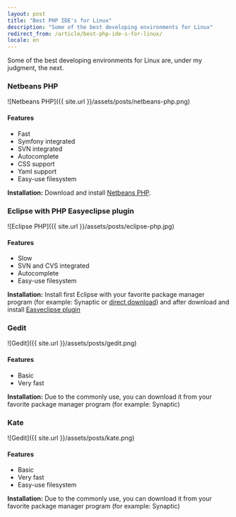 ```yaml
---
layout: post
title: "Best PHP IDE's for Linux"
description: "Some of the best developing environments for Linux"
redirect_from: /article/best-php-ide-s-for-linux/
locale: en
---
```


Some of the best developing environments for Linux are, under my judgment, the next.

### Netbeans PHP

![Netbeans PHP]({{ site.url }}/assets/posts/netbeans-php.png)

#### Features

- Fast
- Symfony integrated
- SVN integrated
- Autocomplete
- CSS support
- Yaml support
- Easy-use filesystem

**Installation:** Download and install [Netbeans PHP](https://netbeans.org/features/php/).

### Eclipse with PHP Easyeclipse plugin

![Eclipse PHP]({{ site.url }}/assets/posts/eclipse-php.jpg)

#### Features

- Slow
- SVN and CVS integrated
- Autocomplete
- Easy-use filesystem

**Installation:** Install first Eclipse with your favorite package manager program (for example: Synaptic or [direct download](http://www.eclipse.org/downloads/)) and after download and install [Easyeclipse plugin](http://www.easyeclipse.org/site/plugins/phpeclipse.html)

### Gedit

![Gedit]({{ site.url }}/assets/posts/gedit.png)

#### Features

- Basic
- Very fast

**Installation:** Due to the commonly use, you can download it from your favorite package manager program (for example: Synaptic)

### Kate

![Gedit]({{ site.url }}/assets/posts/kate.png)

#### Features

- Basic
- Very fast
- Easy-use filesystem

**Installation:** Due to the commonly use, you can download it from your favorite package manager program (for example: Synaptic)